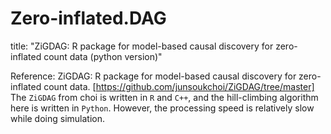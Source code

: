 # Zero-inflated.DAG
 

title: "ZiGDAG: R package for model-based causal discovery for zero-inflated count data (python version)"

Reference: ZiGDAG: R package for model-based causal discovery for zero-inflated count data. [https://github.com/junsoukchoi/ZiGDAG/tree/master]
The `ZiGDAG` from choi is written in `R` and `C++`, and the hill-climbing algorithm here is written in `Python`. However, the processing speed is relatively slow while doing simulation.
